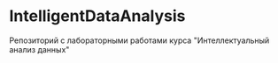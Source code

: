 # IntelligentDataAnalysis
Репозиторий с лабораторными работами курса "Интеллектуальный анализ данных"
